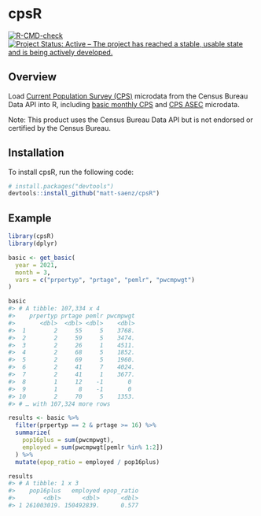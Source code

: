 
<!-- README.md is generated from README.Rmd. Please edit that file -->

# cpsR

<!-- badges: start -->

[![R-CMD-check](https://github.com/matt-saenz/cpsR/workflows/R-CMD-check/badge.svg)](https://github.com/matt-saenz/cpsR/actions)
[![Project Status: Active – The project has reached a stable, usable
state and is being actively
developed.](https://www.repostatus.org/badges/latest/active.svg)](https://www.repostatus.org/#active)

<!-- badges: end -->

## Overview

Load [Current Population Survey
(CPS)](https://www.census.gov/programs-surveys/cps/about.html) microdata
from the Census Bureau Data API into R, including [basic monthly
CPS](https://www.census.gov/data/datasets/time-series/demo/cps/cps-basic.html)
and [CPS
ASEC](https://www.census.gov/data/datasets/time-series/demo/cps/cps-asec.html)
microdata.

Note: This product uses the Census Bureau Data API but is not endorsed
or certified by the Census Bureau.

## Installation

To install cpsR, run the following code:

``` r
# install.packages("devtools")
devtools::install_github("matt-saenz/cpsR")
```

## Example

``` r
library(cpsR)
library(dplyr)

basic <- get_basic(
  year = 2021,
  month = 3,
  vars = c("prpertyp", "prtage", "pemlr", "pwcmpwgt")
)

basic
#> # A tibble: 107,334 x 4
#>    prpertyp prtage pemlr pwcmpwgt
#>       <dbl>  <dbl> <dbl>    <dbl>
#>  1        2     55     5    3768.
#>  2        2     59     5    3474.
#>  3        2     26     1    4511.
#>  4        2     68     5    1852.
#>  5        2     69     5    1960.
#>  6        2     41     7    4024.
#>  7        2     41     1    3677.
#>  8        1     12    -1       0 
#>  9        1      8    -1       0 
#> 10        2     70     5    1353.
#> # … with 107,324 more rows

results <- basic %>%
  filter(prpertyp == 2 & prtage >= 16) %>%
  summarize(
    pop16plus = sum(pwcmpwgt),
    employed = sum(pwcmpwgt[pemlr %in% 1:2])
  ) %>%
  mutate(epop_ratio = employed / pop16plus)

results
#> # A tibble: 1 x 3
#>    pop16plus   employed epop_ratio
#>        <dbl>      <dbl>      <dbl>
#> 1 261003019. 150492839.      0.577
```
